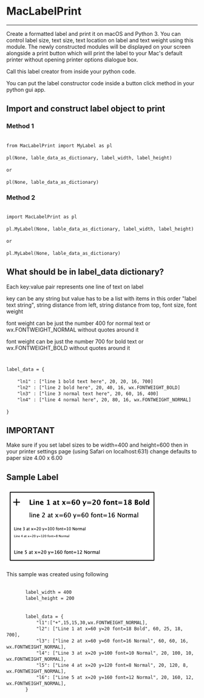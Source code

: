 # MacLabelPrint

---
Create a formatted label and print it on macOS and Python 3. You can control label size, text size, text location on label and text weight using this module.
The newly constructed modules will be displayed on your screen alongside a print button which will print the label to your Mac's default printer without opening   printer options dialogue box.

 Call this label creator from inside your python code.
 
 You can put the label constructor code inside a button click method in your python gui app.
 
## Import and construct label object to print

### Method 1
```

from MacLabelPrint import MyLabel as pl

pl(None, lable_data_as_dictionary, label_width, label_height)

or

pl(None, lable_data_as_dictionary)
```
### Method 2
```

import MacLabelPrint as pl

pl.MyLabel(None, lable_data_as_dictionary, label_width, label_height)

or

pl.MyLabel(None, lable_data_as_dictionary)

```
 
## What should be in label_data dictionary?

Each key:value pair represents one line of text on label

key can be any string but value has to be a list with items in this order "label text string", string distance from left, string distance from top, font size, font weight

font weight can be just the number 400 for normal text or wx.FONTWEIGHT_NORMAL without quotes around it

font weight can be just the number 700 for bold text or wx.FONTWEIGHT_BOLD without quotes around it
###
```

label_data = {

    "ln1" : ["line 1 bold text here", 20, 20, 16, 700]
    "ln2" : ["line 2 bold here", 20, 40, 16, wx.FONTWEIGHT_BOLD]
    "ln3" : ["line 3 normal text here", 20, 60, 16, 400]
    "ln4" : ["line 4 normal here", 20, 80, 16, wx.FONTWEIGHT_NORMAL]

}

```
 ## IMPORTANT
 
 Make sure if you set label sizes to be width=400 and height=600 then in your printer settings page (using Safari on localhost:631) change defaults to paper size 4.00 x 6.00
 
 ## Sample Label
 ![image of sample label](https://github.com/fnmalik2002/MacLabelPrint/blob/main/images/sample.png)
 
 This sample was created using following
 
 ```
 
        label_width = 400
        label_height = 200

        
        label_data = {
            "l1":["+",15,15,30,wx.FONTWEIGHT_NORMAL],
            "l2": ["Line 1 at x=60 y=20 font=18 Bold", 60, 25, 18, 700],
            "l3": ["line 2 at x=60 y=60 font=16 Normal", 60, 60, 16, wx.FONTWEIGHT_NORMAL],
            "l4": ["Line 3 at x=20 y=100 font=10 Normal", 20, 100, 10, wx.FONTWEIGHT_NORMAL],
            "l5": ["Line 4 at x=20 y=120 font=8 Normal", 20, 120, 8, wx.FONTWEIGHT_NORMAL],
            "l6": ["Line 5 at x=20 y=160 font=12 Normal", 20, 160, 12, wx.FONTWEIGHT_NORMAL],
        }
 
 ```
